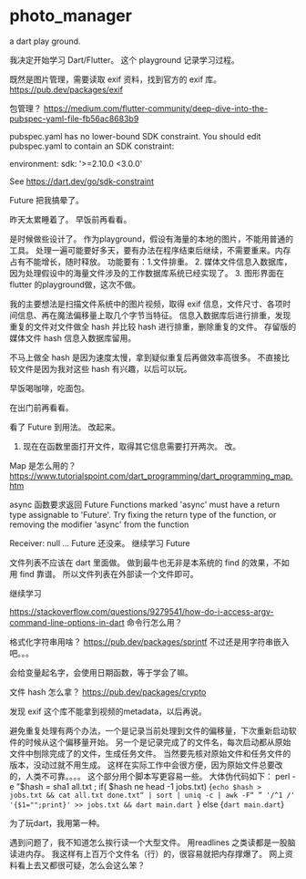 # photo_manager
a dart play ground. 

我决定开始学习 Dart/Flutter。 这个 playground 记录学习过程。 

既然是图片管理，需要读取 exif 资料，找到官方的 exif 库。 
https://pub.dev/packages/exif

包管理？
https://medium.com/flutter-community/deep-dive-into-the-pubspec-yaml-file-fb56ac8683b9


pubspec.yaml has no lower-bound SDK constraint.
You should edit pubspec.yaml to contain an SDK constraint:

environment:
  sdk: '>=2.10.0 <3.0.0'

See https://dart.dev/go/sdk-constraint

Future 把我搞晕了。 

昨天太累睡着了。 早饭前再看看。 

是时候做些设计了。
作为playground，假设有海量的本地的图片，不能用普通的工具。 处理一遍可能要好多天，要有办法在程序结束后继续，不需要重来。内存占有不能增长，随时释放。 
功能要有：1.文件排重。 2. 媒体文件信息入数据库，因为处理假设中的海量文件涉及的工作数据库系统已经实现了。 3. 图形界面在 flutter 的playground做，这次不做。

我的主要想法是扫描文件系统中的图片视频，取得 exif 信息，文件尺寸、各项时间信息、再在魔法偏移量上取几个字节当特征。 信息入数据库后进行排重，发现重复的文件对文件做全 hash 并比较 hash 进行排重，删除重复的文件。 存留版的媒体文件 hash 信息入数据库留用。

不马上做全 hash 是因为速度太慢，拿到疑似重复后再做效率高很多。 不直接比较文件是因为我对这些 hash 有兴趣，以后可以玩。

早饭喝咖啡，吃面包。 

在出门前再看看。

看了 Future 到用法。 改起来。 

1. 现在在函数里面打开文件，取得其它信息需要打开两次。 改。

Map 是怎么用的？
https://www.tutorialspoint.com/dart_programming/dart_programming_map.htm

async 函数要求返回 Future 
Functions marked 'async' must have a return type assignable to 'Future'.
Try fixing the return type of the function, or removing the modifier 'async' from the function 

Receiver: null ... Future 还没来。 继续学习 Future

文件列表不应该在 dart 里面做。 做到最牛也无非是本系统的 find 的效果，不如用 find 靠谱。 
所以文件列表在外部读一个文件即可。 

继续学习

https://stackoverflow.com/questions/9279541/how-do-i-access-argv-command-line-options-in-dart 
命令行怎么用？

格式化字符串用啥？
https://pub.dev/packages/sprintf
不过还是用字符串嵌入吧。。。

会给变量起名字，会使用日期函数，等于学会了嘛。

文件 hash 怎么拿？
https://pub.dev/packages/crypto

发现 exif 这个库不能拿到视频的metadata，以后再说。

避免重复处理有两个办法，一个是记录当前处理到文件的偏移量，下次重新启动软件的时候从这个偏移量开始。 另一个是记录完成了的文件名，每次启动都从原始文件中刨除完成了的文件，生成任务文件。 当然要先核对原始文件和任务文件的版本，没动过就不用生成。 这样在实际工作中会很方便，因为原始文件总要改的，人类不可靠。。。。  这个部分用个脚本写更容易一些。 大体伪代码如下：
perl -e ”$hash = sha1 all.txt ; if( $hash ne head -1 jobs.txt) {`echo $hash > jobs.txt && cat all.txt done.txt“ | sort | uniq -c | awk -F“ ” '/^1 /' '{$1="";print}' >> jobs.txt && dart main.dart `} else {`dart main.dart`}

为了玩dart，我用第一种。


遇到问题了，我不知道怎么挨行读一个大型文件。 用readlines 之类读都是一股脑读进内存。 我这样有上百万个文件名（行）的，很容易就把内存撑爆了。 网上资料看上去又都很可疑，怎么会这么笨？


